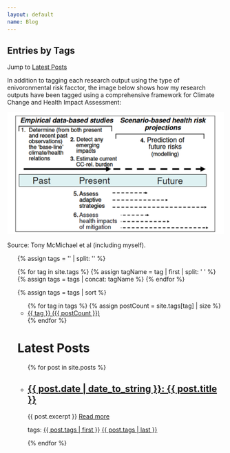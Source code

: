 ```yaml
---
layout: default
name: Blog
---
```


<h2 class="widget-title">Entries by Tags</h2>

Jump to [Latest Posts](#latest-posts)

In addition to tagging each research output using the type of enivoronmental risk facctor, the image below shows how my research outputs have been tagged using a comprehensive framework for Climate Change and Health Impact Assessment:

![assets/CCHP_framework.png](assets/CCHP_framework.png)

Source: Tony McMichael et al (including myself).

<ul>
<!-- my first attempt -->
<!--{% for tag in  site.tags   %}
<li><a href="/Ivan-Hanigan-CV/tag/{{tag | first}}">{{tag | first}} ({{tag | last | size }})</a></li>
{% endfor %}
<div class="clear"></div>
</ul>
-->
<!-- Kudos to https://stackoverflow.com/a/54637489 -->
<!-- // create empty array -->
{% assign tags = '' | split: '' %}

<!-- // iterate through tags, get tag name and make into an array, concat arrays -->
{% for tag in site.tags %}
    {% assign tagName = tag | first | split: ' ' %}
    {% assign tags = tags | concat: tagName %}
{% endfor %}

<!-- // sort tags -->
{% assign tags = tags | sort %}
    
<!-- // create list of tags and number of posts with that tag -->
<section>
    <ul>
        {% for tag in tags %}
            {% assign postCount = site.tags[tag] | size %}
            <li>
<!--                <a href="#{{ tag | cgi_escape }}" class="tag">
                    {{ tag }}
                    <span>({{ postCount }})</span>
                </a> -->
                <a href="/Ivan-Hanigan-CV/tag/{{ tag }}">{{ tag }} ({{ postCount }})</a>
            </li>
        {% endfor %}
    </ul>
 </section> 



<h1> <a name="latest-posts"></a>Latest Posts</h1>


<ul>
  {% for post in site.posts %}
    <li>
      <!-- <h2><a href="https://ivanhanigan.github.io/Ivan-Hanigan-CV{{ post.url }}">{{  post.title }}</a></h2> -->
      <h2><a href="/Ivan-Hanigan-CV{{ post.url }}">{{ post.date | date_to_string }}: {{  post.title }}</a></h2> 
      {{ post.excerpt }} 
      <a href="/Ivan-Hanigan-CV{{ post.url }}">Read more</a>
      <p></p>
      tags: <a href="/Ivan-Hanigan-CV/tag/{{ post.tags | first }}">{{ post.tags | first }}</a>
      <a href="/Ivan-Hanigan-CV/tag/{{ post.tags | last }}">{{ post.tags | last }}</a>

<!--      tag: <a href="/Ivan-Hanigan-CV/tag/{{ post.tags }}">{{ post.tags }}</a> -->
<P></P>
    </li>
  {% endfor %}
  

</ul>


